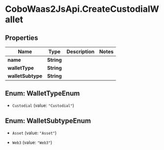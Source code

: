 # CoboWaas2JsApi.CreateCustodialWallet

## Properties

Name | Type | Description | Notes
------------ | ------------- | ------------- | -------------
**name** | **String** |  | 
**walletType** | **String** |  | 
**walletSubtype** | **String** |  | 



## Enum: WalletTypeEnum


* `Custodial` (value: `"Custodial"`)





## Enum: WalletSubtypeEnum


* `Asset` (value: `"Asset"`)

* `Web3` (value: `"Web3"`)




